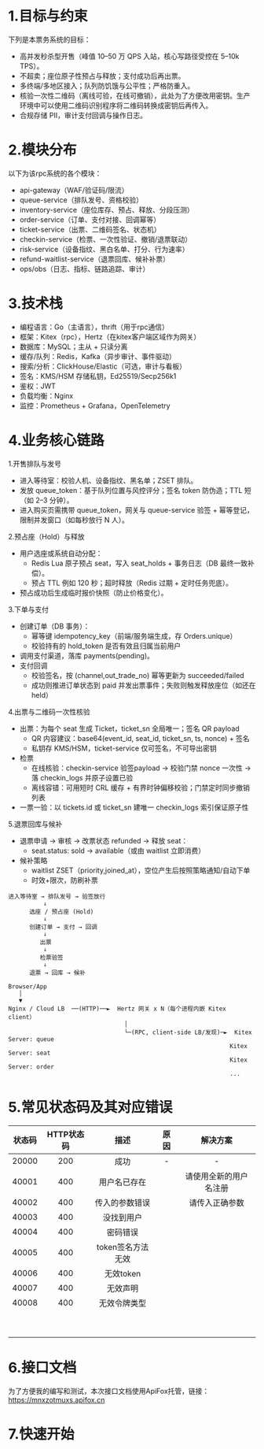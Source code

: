 # 1.目标与约束

下列是本票务系统的目标：

- 高并发秒杀型开售（峰值 10–50 万 QPS 入站，核心写路径受控在 5–10k TPS）。
- 不超卖；座位原子性预占与释放；支付成功后再出票。
- 多终端/多地区接入；队列防饥饿与公平性；严格防重入。
- 核验一次性二维码（离线可验，在线可撤销），此处为了方便改用密钥。生产环境中可以使用二维码识别程序将二维码转换成密钥后再传入。
- 合规存储 PII，审计支付回调与操作日志。

# 2.模块分布

以下为该rpc系统的各个模块：

- api-gateway（WAF/验证码/限流）
- queue-service（排队发号、资格校验）
- inventory-service（座位库存、预占、释放、分段压测）
- order-service（订单、支付对接、回调幂等）
- ticket-service（出票、二维码签名、状态机）
- checkin-service（检票、一次性验证、撤销/退票联动）
- risk-service（设备指纹、黑白名单、打分、行为速率）
- refund-waitlist-service（退票回库、候补补票）
- ops/obs（日志、指标、链路追踪、审计）

# 3.技术栈

- 编程语言：Go（主语言），thrift（用于rpc通信）
- 框架：Kitex（rpc），Hertz（在kitex客户端区域作为网关）
- 数据库：MySQL；主从 + 只读分离
- 缓存/队列：Redis，Kafka（异步审计、事件驱动）
- 搜索/分析：ClickHouse/Elastic（可选，审计与看板）
- 签名：KMS/HSM 存储私钥，Ed25519/Secp256k1
- 鉴权：JWT
- 负载均衡：Nginx
- 监控：Prometheus + Grafana，OpenTelemetry

# 4.业务核心链路

1.开售排队与发号

- 进入等待室：校验人机、设备指纹、黑名单；ZSET 排队。
- 发放 queue_token：基于队列位置与风控评分；签名 token 防伪造；TTL 短（如 2–3 分钟）。
- 进入购买页需携带 queue_token，网关与 queue-service 验签 + 幂等登记，限制并发窗口（如每秒放行 N 人）。

2.预占座（Hold）与释放

- 用户选座或系统自动分配：
  - Redis Lua 原子预占 seat，写入 seat_holds + 事务日志（DB 最终一致补偿）。
  - 预占 TTL 例如 120 秒；超时释放（Redis 过期 + 定时任务兜底）。
- 预占成功后生成临时报价快照（防止价格变化）。

3.下单与支付

- 创建订单（DB 事务）：
  - 幂等键 idempotency_key（前端/服务端生成，存 Orders.unique）
  - 校验持有的 hold_token 是否有效且归属当前用户
- 调用支付渠道，落库 payments(pending)。
- 支付回调
  - 校验签名，按 (channel,out_trade_no) 幂等更新为 succeeded/failed
  - 成功则推进订单状态到 paid 并发出票事件；失败则触发释放座位（如还在 held）

4.出票与二维码一次性核验

- 出票：为每个 seat 生成 Ticket，ticket_sn 全局唯一；签名 QR payload
  - QR 内容建议：base64(event_id, seat_id, ticket_sn, ts, nonce) + 签名
  - 私钥存 KMS/HSM，ticket-service 仅可签名，不可导出密钥
- 检票
  - 在线核验：checkin-service 验签payload -> 校验门禁 nonce 一次性 -> 落 checkin_logs 并原子设置已验
  - 离线容错：可用短时 CRL 缓存 + 有界时钟偏移校验；门禁定时同步撤销列表
- 一票一验：以 tickets.id 或 ticket_sn 建唯一 checkin_logs 索引保证原子性

5.退票回库与候补

- 退票申请 -> 审核 -> 改票状态 refunded -> 释放 seat：
  - seat.status: sold -> available（或由 waitlist 立即消费）
- 候补策略
  - waitlist ZSET（priority,joined_at），空位产生后按照策略通知/自动下单
  - 时效+限次，防刷补票

```
进入等待室 → 排队发号 → 验签放行
          ↓
      选座 / 预占座 (Hold)
          ↓
      创建订单 → 支付 → 回调
          ↓
         出票
          ↓
         检票验签
          ↓
      退票 → 回库 → 候补
```

```text
Browser/App
   │
   ▼
Nginx / Cloud LB  ──(HTTP)──►  Hertz 网关 x N（每个进程内嵌 Kitex client）
                                 │
                                 └─(RPC, client-side LB/发现)─►  Kitex Server: queue
                                                               Kitex Server: seat
                                                               Kitex Server: order
                                                               ...

```



# 5.常见状态码及其对应错误

| 状态码 | HTTP状态码 |       描述        | 原因 |        解决方案        |
| :----: | :--------: | :---------------: | :--: | :--------------------: |
| 20000  |    200     |       成功        |  -   |           -            |
| 40001  |    400     |   用户名已存在    |      | 请使用全新的用户名注册 |
| 40002  |    400     |  传入的参数错误   |      |     请传入正确参数     |
| 40003  |    400     |    没找到用户     |      |                        |
| 40004  |    400     |     密码错误      |      |                        |
| 40005  |    400     | token签名方法无效 |      |                        |
| 40006  |    400     |     无效token     |      |                        |
| 40007  |    400     |     无效声明      |      |                        |
| 40008  |    400     |   无效令牌类型    |      |                        |
|        |            |                   |      |                        |
|        |            |                   |      |                        |
|        |            |                   |      |                        |
|        |            |                   |      |                        |
|        |            |                   |      |                        |
|        |            |                   |      |                        |
|        |            |                   |      |                        |
|        |            |                   |      |                        |
|        |            |                   |      |                        |

# 6.接口文档

为了方便我的编写和测试，本次接口文档使用ApiFox托管，链接：https://mnxzotmuxs.apifox.cn

# 7.快速开始